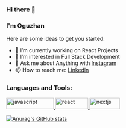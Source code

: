 ### Hi there 👋

### I'm Oguzhan

Here are some ideas to get you started:
- 🌱 I’m currently working on React Projects
- 👀 I’m interested in Full Stack Development
- 💬 Ask me about Anything with [Instagram](https://www.instagram.com/oguzceliko/)
- 📫 How to reach me: [Linkedln](https://www.linkedin.com/in/oguzhanceliko/)

<h3 align="left">Languages and Tools:</h3>
<p align="left"> <a href="https://developer.mozilla.org/en-US/docs/Web/JavaScript" target="_blank"> <img src="https://camo.githubusercontent.com/f1ce1218eb39d7e7b6d246fb5ce1f6340158187e17ba462750de73e09cd8864f/68747470733a2f2f696d672e736869656c64732e696f2f62616467652f4a6176615363726970742d4637444631453f6c6f676f3d6a617661736372697074266c6f676f436f6c6f723d7768697465267374796c653d666f722d7468652d6261646765" alt="javascript" width="126" height="30"/> </a> <a href="https://reactjs.org/" target="_blank"> <img src="https://camo.githubusercontent.com/876426d64480dd18283dc72bcf0f293d6871c746d5358168e28565efc1c0334d/68747470733a2f2f696d672e736869656c64732e696f2f62616467652f52656163742d3631444146423f6c6f676f3d7265616374266c6f676f436f6c6f723d7768697465267374796c653d666f722d7468652d6261646765" alt="react" width="87" height="30"/> </a>  <a href="https://nextjs.org/" target="_blank"> <img src="https://camo.githubusercontent.com/871833696562c330248da5f36eb1fdf13fafeab4430fb2beef1945495a7a9d38/68747470733a2f2f696d672e736869656c64732e696f2f62616467652f4e6578742d3030303030303f6c6f676f3d6e657874646f746a73266c6f676f436f6c6f723d7768697465267374796c653d666f722d7468652d6261646765" alt="nextjs" width="80" height="30"/> </a> </p>

[![Anurag's GitHub stats](https://github-readme-stats.vercel.app/api?username=oguzhanceliko)](https://github.com/oguzhanceliko)




